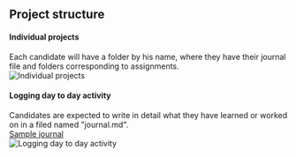 ## Project structure

#### Individual projects
Each candidate will have a folder by his name, where they have their journal file and folders corresponding to assignments.
<br>
![Individual projects](http://i.imgur.com/JtxQ4DV.jpg)

#### Logging day to day activity
Candidates are expected to write in detail what they have learned or worked on in a filed named "journal.md".
<br>
[Sample journal](https://github.com/fcc-hyd/moc-android/blob/master/sampleJournal.md)
<br>
![Logging day to day activity](http://i.imgur.com/Qtjb13K.jpg)


